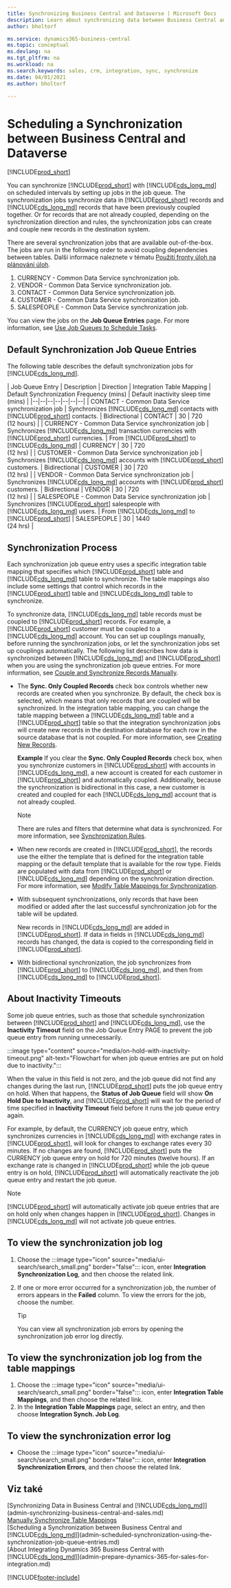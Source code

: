 ```yaml
---
title: Synchronizing Business Central and Dataverse | Microsoft Docs
description: Learn about synchronizing data between Business Central and Dataverse.
author: bholtorf

ms.service: dynamics365-business-central
ms.topic: conceptual
ms.devlang: na
ms.tgt_pltfrm: na
ms.workload: na
ms.search.keywords: sales, crm, integration, sync, synchronize
ms.date: 04/01/2021
ms.author: bholtorf

---
```


# Scheduling a Synchronization between Business Central and Dataverse
[!INCLUDE[prod_short](includes/cc_data_platform_banner.md)]

You can synchronize [!INCLUDE[prod_short](includes/prod_short.md)] with [!INCLUDE[cds_long_md](includes/cds_long_md.md)] on scheduled intervals by setting up jobs in the job queue. The synchronization jobs synchronize data in [!INCLUDE[prod_short](includes/prod_short.md)] records and [!INCLUDE[cds_long_md](includes/cds_long_md.md)] records that have been previously coupled together. Or for records that are not already coupled, depending on the synchronization direction and rules, the synchronization jobs can create and couple new records in the destination system.

There are several synchronization jobs that are available out-of-the-box. The jobs are run in the following order to avoid coupling dependencies between tables. Další informace naleznete v tématu [Použití fronty úloh na plánování úloh](admin-job-queues-schedule-tasks.md).

1. CURRENCY - Common Data Service synchronization job.
2. VENDOR - Common Data Service synchronization job.
3. CONTACT - Common Data Service synchronization job.
4. CUSTOMER - Common Data Service synchronization job.
5. SALESPEOPLE - Common Data Service synchronization job.

You can view the jobs on the **Job Queue Entries** page. For more information, see [Use Job Queues to Schedule Tasks](admin-job-queues-schedule-tasks.md).

## Default Synchronization Job Queue Entries

The following table describes the default synchronization jobs for [!INCLUDE[cds_long_md](includes/cds_long_md.md)].

| Job Queue Entry | Description | Direction | Integration Table Mapping | Default Synchronization Frequency (mins) | Default inactivity sleep time (mins) |
|--|--|--|--|--|--|--|
| CONTACT - Common Data Service synchronization job | Synchronizes [!INCLUDE[cds_long_md](includes/cds_long_md.md)] contacts with [!INCLUDE[prod_short](includes/prod_short.md)] contacts. | Bidirectional | CONTACT | 30 | 720 <br>(12 hours) |
| CURRENCY - Common Data Service synchronization job | Synchronizes [!INCLUDE[cds_long_md](includes/cds_long_md.md)] transaction currencies with [!INCLUDE[prod_short](includes/prod_short.md)] currencies. | From [!INCLUDE[prod_short](includes/prod_short.md)] to [!INCLUDE[cds_long_md](includes/cds_long_md.md)] | CURRENCY | 30 | 720 <br> (12 hrs) |
| CUSTOMER - Common Data Service synchronization job | Synchronizes [!INCLUDE[cds_long_md](includes/cds_long_md.md)] accounts with [!INCLUDE[prod_short](includes/prod_short.md)] customers. | Bidirectional | CUSTOMER | 30 | 720<br> (12 hrs) |
| VENDOR - Common Data Service synchronization job | Synchronizes [!INCLUDE[cds_long_md](includes/cds_long_md.md)] accounts with [!INCLUDE[prod_short](includes/prod_short.md)] customers. | Bidirectional | VENDOR | 30 | 720<br> (12 hrs) |
| SALESPEOPLE - Common Data Service synchronization job | Synchronizes [!INCLUDE[prod_short](includes/prod_short.md)] salespeople with [!INCLUDE[cds_long_md](includes/cds_long_md.md)] users. | From [!INCLUDE[cds_long_md](includes/cds_long_md.md)] to [!INCLUDE[prod_short](includes/prod_short.md)] | SALESPEOPLE | 30 | 1440<br> (24 hrs) |

## Synchronization Process

Each synchronization job queue entry uses a specific integration table mapping that specifies which [!INCLUDE[prod_short](includes/prod_short.md)] table and [!INCLUDE[cds_long_md](includes/cds_long_md.md)] table to synchronize. The table mappings also include some settings that control which records in the [!INCLUDE[prod_short](includes/prod_short.md)] table and [!INCLUDE[cds_long_md](includes/cds_long_md.md)] table to synchronize.

To synchronize data, [!INCLUDE[cds_long_md](includes/cds_long_md.md)] table records must be coupled to [!INCLUDE[prod_short](includes/prod_short.md)] records. For example, a [!INCLUDE[prod_short](includes/prod_short.md)] customer must be coupled to a [!INCLUDE[cds_long_md](includes/cds_long_md.md)] account. You can set up couplings manually, before running the synchronization jobs, or let the synchronization jobs set up couplings automatically. The following list describes how data is synchronized between [!INCLUDE[cds_long_md](includes/cds_long_md.md)] and [!INCLUDE[prod_short](includes/prod_short.md)] when you are using the synchronization job queue entries. For more information, see [Couple and Synchronize Records Manually](admin-how-to-couple-and-synchronize-records-manually.md).

- The **Sync. Only Coupled Records** check box controls whether new records are created when you synchronize. By default, the check box is selected, which means that only records that are coupled will be synchronized. In the integration table mapping, you can change the table mapping between a [!INCLUDE[cds_long_md](includes/cds_long_md.md)] table and a [!INCLUDE[prod_short](includes/prod_short.md)] table so that the integration synchronization jobs will create new records in the destination database for each row in the source database that is not coupled. For more information, see [Creating New Records](admin-how-to-modify-table-mappings-for-synchronization.md#creating-new-records).

   **Example**
   If you clear the **Sync. Only Coupled Records** check box, when you synchronize customers in [!INCLUDE[prod_short](includes/prod_short.md)] with accounts in [!INCLUDE[cds_long_md](includes/cds_long_md.md)], a new account is created for each customer in [!INCLUDE[prod_short](includes/prod_short.md)] and automatically coupled. Additionally, because the synchronization is bidirectional in this case, a new customer is created and coupled for each [!INCLUDE[cds_long_md](includes/cds_long_md.md)] account that is not already coupled.

   > [!NOTE]  
   > There are rules and filters that determine what data is synchronized. For more information, see [Synchronization Rules](admin-synchronizing-business-central-and-sales.md).

- When new records are created in [!INCLUDE[prod_short](includes/prod_short.md)], the records use the either the template that is defined for the integration table mapping or the default template that is available for the row type. Fields are populated with data from [!INCLUDE[prod_short](includes/prod_short.md)] or [!INCLUDE[cds_long_md](includes/cds_long_md.md)] depending on the synchronization direction. For more information, see [Modify Table Mappings for Synchronization](admin-how-to-modify-table-mappings-for-synchronization.md).

- With subsequent synchronizations, only records that have been modified or added after the last successful synchronization job for the table will be updated.

   New records in [!INCLUDE[cds_long_md](includes/cds_long_md.md)] are added in [!INCLUDE[prod_short](includes/prod_short.md)]. If data in fields in [!INCLUDE[cds_long_md](includes/cds_long_md.md)] records has changed, the data is copied to the corresponding field in [!INCLUDE[prod_short](includes/prod_short.md)].

- With bidirectional synchronization, the job synchronizes from [!INCLUDE[prod_short](includes/prod_short.md)] to [!INCLUDE[cds_long_md](includes/cds_long_md.md)], and then from [!INCLUDE[cds_long_md](includes/cds_long_md.md)] to [!INCLUDE[prod_short](includes/prod_short.md)].

## About Inactivity Timeouts
Some job queue entries, such as those that schedule synchronization between [!INCLUDE[prod_short](includes/prod_short.md)] and [!INCLUDE[cds_long_md](includes/cds_long_md.md)], use the **Inactivity Timeout** field on the Job Queue Entry PAGE to prevent the job queue entry from running unnecessarily.

:::image type="content" source="media/on-hold-with-inactivity-timeout.png" alt-text="Flowchart for when job queue entries are put on hold due to inactivity.":::

When the value in this field is not zero, and the job queue did not find any changes during the last run, [!INCLUDE[prod_short](includes/prod_short.md)] puts the job queue entry on hold. When that happens, the **Status of Job Queue** field will show **On Hold Due to Inactivity**, and [!INCLUDE[prod_short](includes/prod_short.md)] will wait for the period of time specified in **Inactivity Timeout** field before it runs the job queue entry again.

For example, by default, the CURRENCY job queue entry, which synchronizes currencies in [!INCLUDE[cds_long_md](includes/cds_long_md.md)] with exchange rates in [!INCLUDE[prod_short](includes/prod_short.md)], will look for changes to exchange rates every 30 minutes. If no changes are found, [!INCLUDE[prod_short](includes/prod_short.md)] puts the CURRENCY job queue entry on hold for 720 minutes (twelve hours). If an exchange rate is changed in [!INCLUDE[prod_short](includes/prod_short.md)] while the job queue entry is on hold, [!INCLUDE[prod_short](includes/prod_short.md)] will automatically reactivate the job queue entry and restart the job queue.

> [!Note]
> [!INCLUDE[prod_short](includes/prod_short.md)] will automatically activate job queue entries that are on hold only when changes happen in [!INCLUDE[prod_short](includes/prod_short.md)]. Changes in [!INCLUDE[cds_long_md](includes/cds_long_md.md)] will not activate job queue entries.

## To view the synchronization job log

1. Choose the :::image type="icon" source="media/ui-search/search_small.png" border="false"::: icon, enter **Integration Synchronization Log**, and then choose the related link.
2. If one or more error occurred for a synchronization job, the number of errors appears in the **Failed** column. To view the errors for the job, choose the number.

   > [!TIP]  
   > You can view all synchronization job errors by opening the synchronization job error log directly.

## To view the synchronization job log from the table mappings

1. Choose the :::image type="icon" source="media/ui-search/search_small.png" border="false"::: icon, enter **Integration Table Mappings**, and then choose the related link.
2. In the **Integration Table Mappings** page, select an entry, and then choose **Integration Synch. Job Log**.

## To view the synchronization error log

- Choose the :::image type="icon" source="media/ui-search/search_small.png" border="false"::: icon, enter **Integration Synchronization Errors**, and then choose the related link.

## Viz také

[Synchronizing Data in Business Central and [!INCLUDE[cds_long_md](includes/cds_long_md.md)]](admin-synchronizing-business-central-and-sales.md)  
[Manually Synchronize Table Mappings](admin-manual-synchronization-of-table-mappings.md)  
[Scheduling a Synchronization between Business Central and [!INCLUDE[cds_long_md](includes/cds_long_md.md)]](admin-scheduled-synchronization-using-the-synchronization-job-queue-entries.md)  
[About Integrating Dynamics 365 Business Central with [!INCLUDE[cds_long_md](includes/cds_long_md.md)]](admin-prepare-dynamics-365-for-sales-for-integration.md)


[!INCLUDE[footer-include](includes/footer-banner.md)]
